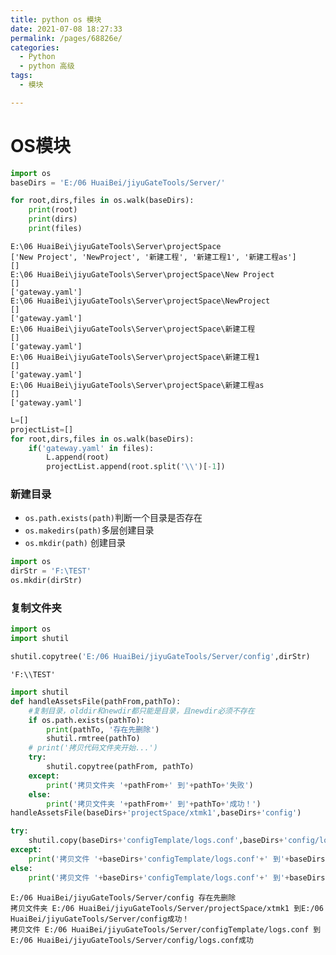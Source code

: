 ```yaml
---
title: python os 模块
date: 2021-07-08 18:27:33
permalink: /pages/68826e/
categories:
  - Python
  - python 高级
tags:
  - 模块

---
```


# OS模块



```python
import os
baseDirs = 'E:/06 HuaiBei/jiyuGateTools/Server/'

```


```python
for root,dirs,files in os.walk(baseDirs):
    print(root)
    print(dirs)
    print(files)
```

    E:\06 HuaiBei\jiyuGateTools\Server\projectSpace
    ['New Project', 'NewProject', '新建工程', '新建工程1', '新建工程as']
    []
    E:\06 HuaiBei\jiyuGateTools\Server\projectSpace\New Project
    []
    ['gateway.yaml']
    E:\06 HuaiBei\jiyuGateTools\Server\projectSpace\NewProject
    []
    ['gateway.yaml']
    E:\06 HuaiBei\jiyuGateTools\Server\projectSpace\新建工程
    []
    ['gateway.yaml']
    E:\06 HuaiBei\jiyuGateTools\Server\projectSpace\新建工程1
    []
    ['gateway.yaml']
    E:\06 HuaiBei\jiyuGateTools\Server\projectSpace\新建工程as
    []
    ['gateway.yaml']



```python
L=[]
projectList=[]
for root,dirs,files in os.walk(baseDirs):
    if('gateway.yaml' in files):
        L.append(root)
        projectList.append(root.split('\\')[-1])
```

### 新建目录
* `os.path.exists(path)`判断一个目录是否存在
* `os.makedirs(path)`多层创建目录
* `os.mkdir(path)` 创建目录


```python
import os
dirStr = 'F:\TEST'
os.mkdir(dirStr)
```

### 复制文件夹



```python
import os
import shutil

shutil.copytree('E:/06 HuaiBei/jiyuGateTools/Server/config',dirStr)
```


    'F:\\TEST'


```python
import shutil
def handleAssetsFile(pathFrom,pathTo):
    #复制目录，olddir和newdir都只能是目录，且newdir必须不存在
    if os.path.exists(pathTo):
        print(pathTo, '存在先删除')
        shutil.rmtree(pathTo)
    # print('拷贝代码文件夹开始...')
    try:
    	shutil.copytree(pathFrom, pathTo)
    except:
    	print('拷贝文件夹 '+pathFrom+' 到'+pathTo+'失败')
    else:
    	print('拷贝文件夹 '+pathFrom+' 到'+pathTo+'成功！')
handleAssetsFile(baseDirs+'projectSpace/xtmk1',baseDirs+'config')

try:
    shutil.copy(baseDirs+'configTemplate/logs.conf',baseDirs+'config/logs.conf')
except:
    print('拷贝文件 '+baseDirs+'configTemplate/logs.conf'+' 到'+baseDirs+'config/logs.conf'+'失败')
else:
    print('拷贝文件 '+baseDirs+'configTemplate/logs.conf'+' 到'+baseDirs+'config/logs.conf'+'成功')

```

    E:/06 HuaiBei/jiyuGateTools/Server/config 存在先删除
    拷贝文件夹 E:/06 HuaiBei/jiyuGateTools/Server/projectSpace/xtmk1 到E:/06 HuaiBei/jiyuGateTools/Server/config成功！
    拷贝文件 E:/06 HuaiBei/jiyuGateTools/Server/configTemplate/logs.conf 到E:/06 HuaiBei/jiyuGateTools/Server/config/logs.conf成功

